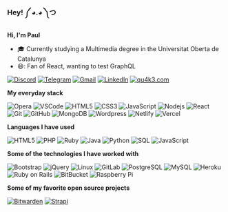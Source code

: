 ### Hey! ༼ ◕.◕ ༽つ

<!--
- 🔭 I’m currently working on ...
- 🌱 I’m currently learning ...
- 👯 I’m looking to collaborate on ...
- 🤔 I’m looking for help with ...
- 💬 Ask me about ...
- 📫 How to reach me: ...
- 😄 Pronouns: ...
- ⚡ Fun fact: ...
-->

**Hi, I'm Paul**

-   :mortar_board: Currently studying a Multimedia degree in the Universitat Oberta de Catalunya
-   😄: Fan of React, wanting to test GraphQL 

[![Discord](https://img.shields.io/badge/-discord-7289DA?style=for-the-badge&logo=discord&logoColor=white)](https://discord.com/users/147882388347682816)
[![Telegram](https://img.shields.io/badge/-telegram-2CA5E0?style=for-the-badge&logo=telegram&logoColor=white)](https://t.me/paulqk3)
[![Gmail](https://img.shields.io/badge/-gmail-D14836?style=for-the-badge&logo=gmail&logoColor=white)](mailto:paul.guillamon@gmail.com)
[![LinkedIn](https://img.shields.io/badge/-linkedin-0077B5?style=for-the-badge&logo=linkedin&logoColor=white)](https://www.linkedin.com/in/paulguillamon/)
[![qu4k3.com](https://img.shields.io/badge/-qu4k3.com-000000?style=for-the-badge&logo=react&logoColor=white)](https://qu4k3.com/)

**My everyday stack**

![Opera](https://img.shields.io/badge/-opera-FF1B2D?style=flat&logo=opera&logoColor=ffffff)
![VSCode](https://img.shields.io/badge/-VS%20Code-007ACC?style=flat&logo=Visual-Studio-Code&logoColor=ffffff)
![HTML5](https://img.shields.io/badge/-html5-E34F26?style=flat&logo=html5&logoColor=ffffff)
![CSS3](https://img.shields.io/badge/-css3-1572B6?style=flat&logo=css3&logoColor=ffffff)
![JavaScript](https://img.shields.io/badge/-JavaScript-F7DF1E?style=flat&logo=javascript&logoColor=000000)
![Nodejs](https://img.shields.io/badge/-Nodejs-339933?style=flat&logo=Node.js&logoColor=ffffff)
![React](https://img.shields.io/badge/-React-61DAFB?style=flat&logo=React&logoColor=ffffff)
![Git](https://img.shields.io/badge/-Git-F05032?style=flat&logo=git&logoColor=ffffff)
![GitHub](https://img.shields.io/badge/-GitHub-000000?style=flat&logo=github&logoColor=FFFFFF)
![MongoDB](https://img.shields.io/badge/-MongoDB-47A248?style=flat&logo=mongodb&logoColor=FFFFFF)
![Wordpress](https://img.shields.io/badge/-Wordpress-21759B?style=flat&logo=Wordpress&logoColor=FFFFFF)
![Netlify](https://img.shields.io/badge/-Netlify-00C7B7?style=flat&logo=Netlify&logoColor=FFFFFF)
![Vercel](https://img.shields.io/badge/-Vercel-000000?style=flat&logo=Vercel&logoColor=FFFFFF)


**Languages I have used**

![HTML5](https://img.shields.io/badge/-HTML5-E34F26?style=flat&logo=html5&logoColor=ffffff)
![PHP](https://img.shields.io/badge/-PHP-777BB4?style=flat&logo=PHP&logoColor=ffffff)
![Ruby](https://img.shields.io/badge/-Ruby-CC342D?style=flat&logo=Ruby&logoColor=ffffff)
![Java](https://img.shields.io/badge/-Java-007396?style=flat&logo=Java&logoColor=ffffff)
![Python](https://img.shields.io/badge/-Python-3776AB?style=flat&logo=python&logoColor=ffffff)
![SQL](https://img.shields.io/badge/-SQL-4479A1?style=flat&logo=MySQL&logoColor=ffffff)
![JavaScript](https://img.shields.io/badge/-JavaScript-F7DF1E?style=flat&logo=javascript&logoColor=000000)
<!--
![GraphQL](https://img.shields.io/badge/-GraphQL-E10098?style=flat&logo=graphql)
![Apollo GraphQL](https://img.shields.io/badge/-Apollo%20GraphQL-311C87?style=flat&logo=apollo-graphql)
-->

**Some of the technologies I have worked with**

![Bootstrap](https://img.shields.io/badge/-Bootstrap-563D7C?style=flat&logo=bootstrap)
![jQuery](https://img.shields.io/badge/-jQuery-0769AD?style=flat&logo=jQuery&logoColor=ffffff)
![Linux](https://img.shields.io/badge/-Linux-FCC624?style=flat&logo=linux&logoColor=ffffff)
![GitLab](https://img.shields.io/badge/-GitLab-FCA121?style=flat&logo=gitlab)
![PostgreSQL](https://img.shields.io/badge/-PostgreSQL-336791?style=flat&logo=postgresql)
![MySQL](https://img.shields.io/badge/-MySQL-4479A1?style=flat&logo=mysql&logoColor=ffffff)
![Heroku](https://img.shields.io/badge/-Heroku-430098?style=flat&logo=heroku&logoColor=ffffff)
![Ruby on Rails](https://img.shields.io/badge/-Ruby%20on%20Rails-CC0000?style=flat&logo=ruby-on-rails&logoColor=ffffff)
![BitBucket](https://img.shields.io/badge/-BitBucket-0052CC?style=flat&logo=bitbucket&logoColor=ffffff)
![Raspberry Pi](https://img.shields.io/badge/-Raspberry%20Pi-C51A4A?style=flat&logo=Raspberry-Pi&logoColor=ffffff)

**Some of my favorite open source projects**

[![Bitwarden](https://img.shields.io/badge/-Bitwarden-175DDC?style=flat&logo=bitwarden&logoColor=ffffff)](https://github.com/bitwarden/browser)
[![Strapi](https://img.shields.io/badge/-Strapi-2E7EEA?style=flat&logo=strapi&logoColor=ffffff)](https://github.com/strapi/strapi)

